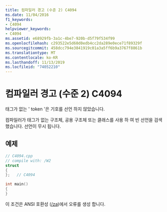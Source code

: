 ```yaml
---
title: 컴파일러 경고 (수준 2) C4094
ms.date: 11/04/2016
f1_keywords:
- C4094
helpviewer_keywords:
- C4094
ms.assetid: e68929fb-3a1c-4be7-920b-d5f79f534f99
ms.openlocfilehash: c293522e5d60d0edb4cc2da289e0ece71f89329f
ms.sourcegitcommit: 458dcc794e3841919c01a3a5ff6b9a3767f8861b
ms.translationtype: MT
ms.contentlocale: ko-KR
ms.lasthandoff: 11/13/2019
ms.locfileid: "74052210"
---
```

# <a name="compiler-warning-level-2-c4094"></a>컴파일러 경고 (수준 2) C4094

태그가 없는 ' token '은 기호를 선언 하지 않았습니다.

컴파일러가 태그가 없는 구조체, 공용 구조체 또는 클래스를 사용 하 여 빈 선언을 검색 했습니다. 선언이 무시 됩니다.

## <a name="example"></a>예제

```cpp
// C4094.cpp
// compile with: /W2
struct
{
};   // C4094

int main()
{
}
```

이 조건은 ANSI 호환성 ([/za](../../build/reference/za-ze-disable-language-extensions.md))에서 오류를 생성 합니다.